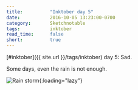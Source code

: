 ```yaml
---
title:          "Inktober day 5"
date:           2016-10-05 13:23:00-0700
category:       Sketchnotable
tags:           inktober
read_time:      false
short:          true
---
```

[#inktober]({{ site.url }}/tags/inktober) day 5: Sad.

Some days, even the rain is not enough.

![Rain storm](https://media.bennorris.org/images/sketchnotable/inktober-2016/inktober-day-05.jpg){:loading="lazy"}
